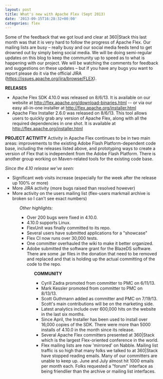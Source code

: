 ```yaml
---
layout: post
title: What's new with Apache Flex (Sept 2013)
date: '2013-09-15T16:28:32+00:00'
categories: flex
---
```

Some of the feedback that we got loud and clear at 360|Stack this last month was that it is very hard to follow the progress of Apache Flex.  Our mailing lists are busy – really busy and our social media feeds tend to get drowned out by simply being social media.  We will be doing semi-regular updates on this blog to keep the community up to speed as to what is happening with our project.  We will be watching the comments for feedback and suggestions on these updates – but if you have any bugs you want to report please do it via the official JIRA (<a href="https://issues.apache.org/jira/browse/FLEX">https://issues.apache.org/jira/browse/FLEX</a>).

<b>RELEASES</b>
<ul><li>Apache Flex SDK 4.10.0 was released on 8/6/13.  It is available on our website at <a href="http://flex.apache.org/download-binaries.html">http://flex.apache.org/download-binaries.html</a> -- or via our easy all-in-one installer at <a href="http://flex.apache.org/installer.html">http://flex.apache.org/installer.html</a></li><li>Apache Flex Installer 2.6.0 was released on 8/6/13. This tool allows users to quickly grab any version of Apache Flex, along with all the required dependencies in one shot.  It is available at <a href="http://flex.apache.org/installer.html">http://flex.apache.org/installer.html</a></li></ul>

<b>PROJECT ACTIVITY</b>
Activity in Apache Flex continues to be in  two main areas:  improvements to the existing Adobe Flash Platform-dependent code base, including the releases listed above, and prototyping ways to create a version of Flex that is independent from the Adobe Flash Platform.  There is another group working on Maven-related tools for the existing code base.

<em>Since the 4.10 release we've seen:</em>
<ul><li>Significant web visits increase (especially for the week after the release up 100% or more)</li><li>More JIRA activity (more bugs raised than resolved however)</li><li>More activity on the users mailing list (flex-users markmail archive is broken so I can't see exact numbers)</li><ul>

<em>Other highlights:</em>
<ul><li>Over 200 bugs were fixed in 4.10.0.</li><li>4.10.0 supports Linux.</li><li>FlexUnit was finally committed to its repo.</li><li>Several users have submitted applications for a "showcase"</li><li>Flex CI now runs over 30,000 tests.</li><li>One committer overhauled the wiki to make it better organized.</li><li>Adobe submitted the software grant for the BlazeDS software.  There are some .jar files in the donation that need to be removed and replaced and that is holding up the actual committing of the code to the repo.</li><ul>

<b>COMMUNITY</b>
<ul><li>Cyrill Zadra promoted from committer to PMC on 6/11/13.</li><li>Mark Kessler promoted from committer to PMC on 8/13/13.</li><li>Scott Guthmann added as committer and PMC on 7/19/13.  Scott's main contributions will be on the marketing side.</li><li>Latest analytics include over 600,000 hits on the website in the last six months.</li><li>Since April, the Installer has been used to install over 16,000 copies of the SDK.  There were more than 5000 installs of 4.10.0 in the month since its release.</li><li>Several Apache Flex committers presented at 360|Stack which is the largest Flex-oriented conference in the world.</li><li>Flex mailing lists are now 'mirrored' on Nabble.  Mailing list traffic is so high that many folks we talked to at 360|Stack have stopped reading emails.  Many of our committers are unable to keep up.  June and July
almost hit 1000 emails per month each.  Folks requested a "forum" interface as being friendlier than the archive or mailing list interfaces.</li><ul>

